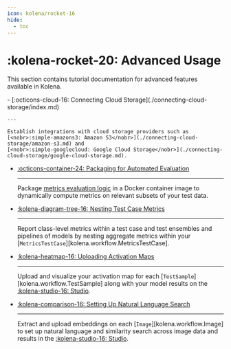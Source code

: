 ```yaml
---
icon: kolena/rocket-16
hide:
  - toc
---
```


# :kolena-rocket-20: Advanced Usage

This section contains tutorial documentation for advanced features available in Kolena.

<div class="grid cards" markdown>
- [:octicons-cloud-16: Connecting Cloud Storage](./connecting-cloud-storage/index.md)

    ---

    Establish integrations with cloud storage providers such as [<nobr>:simple-amazons3: Amazon S3</nobr>](./connecting-cloud-storage/amazon-s3.md) and
    [<nobr>:simple-googlecloud: Google Cloud Storage</nobr>](./connecting-cloud-storage/google-cloud-storage.md).

- [:octicons-container-24: Packaging for Automated Evaluation](packaging-for-automated-evaluation.md)

    ---

    Package [metrics evaluation logic](../../reference/workflow/evaluator.md) in a Docker container image to dynamically
    compute metrics on relevant subsets of your test data.

- [:kolena-diagram-tree-16: Nesting Test Case Metrics](nesting-test-case-metrics.md)

    ---

    Report class-level metrics within a test case and test ensembles and pipelines of models by nesting aggregate
    metrics within your [`MetricsTestCase`][kolena.workflow.MetricsTestCase].

- [:kolena-heatmap-16: Uploading Activation Maps](uploading-activation-maps.md)

    ---

    Upload and visualize your activation map for each [`TestSample`][kolena.workflow.TestSample] along with your model
    results on the [<nobr>:kolena-studio-16: Studio</nobr>](https://app.kolena.io/redirect/studio).

- [:kolena-comparison-16: Setting Up Natural Language Search](set-up-natural-language-search.md)

    ---

    Extract and upload embeddings on each [`Image`][kolena.workflow.Image] to set up natural language and similarity search across image data and
    results in the [<nobr>:kolena-studio-16: Studio</nobr>](https://app.kolena.io/redirect/studio).

</div>
